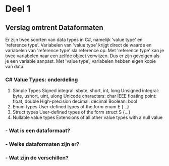 # Deel 1
## Verslag omtrent Dataformaten

Er zijn twee soorten van data types in C#, namelijk 'value type' en 'reference type'. Variabelen van 'value type' krijgt direct de waarde en variabelen van 'reference type' sla reference op. 
Met 'reference type' kan je twee variabelen naar een zelfde object verwijzen. Dus er zijn gevolgen als je een variable aanpast. Met 'value type', variabelen hebben eigen kopie van data.

### C# Value Types: onderdeling
1. Simple Types
        Signed integral: sbyte, short, int, long
    Unsigned integral: byte, ushort, uint, ulong
    Unicode characters: char
    IEEE floating point: float, double
    High-precision decimal: decimal
    Boolean: bool
2. Enum types
    User-defined types of the form enum E {...}
3. Struct types
    User-defined types of the form struct S {...}
4. Nullable value types
    Extensions of all other value types with a null value
#### 



### - Wat is een dataformaat?
### - Welke dataformaten zijn er?
### - Wat zijn de verschillen?